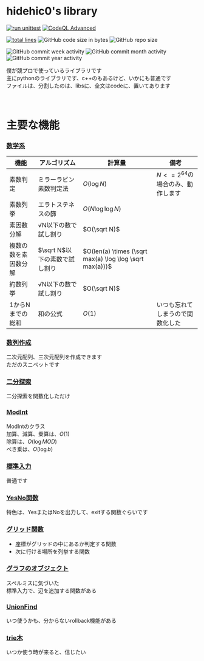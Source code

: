 # hidehic0's library

[![run unittest](https://github.com/hidehic0/library/actions/workflows/unittest.yml/badge.svg?branch=main)](https://github.com/hidehic0/library/actions/workflows/unittest.yml)
[![CodeQL Advanced](https://github.com/hidehic0/library/actions/workflows/codeql.yml/badge.svg)](https://github.com/hidehic0/library/actions/workflows/codeql.yml)
</br>

[![total lines](https://tokei.rs/b1/github/hidehic0/library)](https://github.com/XAMPPRocky/tokei)
![GitHub code size in bytes](https://img.shields.io/github/languages/code-size/hidehic0/library)
![GitHub repo size](https://img.shields.io/github/repo-size/hidehic0/library)

![GitHub commit week activity](https://img.shields.io/github/commit-activity/w/hidehic0/library)
![GitHub commit month activity](https://img.shields.io/github/commit-activity/m/hidehic0/library)
![GitHub commit year activity](https://img.shields.io/github/commit-activity/y/hidehic0/library)

僕が競プロで使っているライブラリです</br>
主にpythonのライブラリです、c++のもあるけど、いかにも普通です</br>
ファイルは、分割したのは、libsに、全文はcodeに、置いてあります</br>
</br></br>

# 主要な機能

### [数学系](libs/math_func.py)
|機能|アルゴリズム|計算量|備考|
|--|--|--|--|
|素数判定|ミラーラビン素数判定法|$`O(\log N)`$|$`N <= 2^{64}`$の場合のみ、動作します|
|素数列挙|エラトステネスの篩|$`O(N \log \log N)`$||
|素因数分解|√N以下の数で試し割り|$`O(\sqrt N)`$||
|複数の数を素因数分解|$`\sqrt N`$以下の素数で試し割り|$`O(len(a) \times (\sqrt max(a) \log \log \sqrt max(a)))`$||
|約数列挙|√N以下の数で試し割り|$`O(\sqrt N)`$||
|1からNまでの総和|和の公式|$`O(1)`$|いつも忘れてしまうので関数化した|

### [数列作成](libs/array_create.py)
二次元配列、三次元配列を作成できます</br>
ただのスニペットです

### [二分探索](libs/binary_search.py)
二分探索を関数化しただけ

### [ModInt](libs/modint.py)
ModIntのクラス</br>
加算、減算、乗算は、$`O(1)`$</br>
除算は、$`O(\log MOD)`$</br>
べき乗は、$`O(\log b)`$

### [標準入力](libs/standard_input.py)
普通です

### [YesNo関数](libs/yn_func.py)
特色は、YesまたはNoを出力して、exitする関数ぐらいです

### [グリッド関数](libs/grid.py)
* 座標がグリッドの中にあるか判定する関数
* 次に行ける場所を列挙する関数

### [グラフのオブジェクト](libs/grath.py)
スペルミスに気づいた</br>
標準入力で、辺を追加する関数がある

### [UnionFind](libs/unionfind.py)
いつ使うかも、分からないrollback機能がある

### [trie木](libs/trie.py)
いつか使う時が来ると、信じたい
